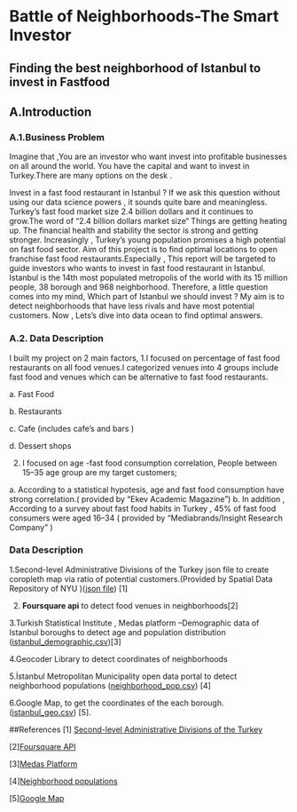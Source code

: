 
# Battle of Neighborhoods-The Smart Investor 
## Finding the best neighborhood of Istanbul to invest in Fastfood


## A.Introduction

### A.1.Business Problem

Imagine that ,You are an investor who want invest into profitable businesses on all around the world. You have the capital and want to invest in Turkey.There are many options on the desk .

Invest in a fast food restaurant in Istanbul ?
If we ask this question without using our data science powers , it sounds quite bare and meaningless.
Turkey’s fast food market size 2.4 billion dollars and it continues to grow.The word of “2.4 billion dollars market size“ Things are getting heating up.
The financial health and stability the sector is strong and getting stronger. Increasingly , Turkey’s young population promises a high potential on fast food sector.
Aim of this project is to find optimal locations to open franchise fast food restaurants.Especially , This report will be targeted to guide investors who wants to invest in fast food restaurant in Istanbul.
Istanbul is the 14th most populated metropolis of the world with its 15 million people, 38 borough and 968 neighborhood. Therefore, a little question comes into my mind,
Which part of Istanbul we should invest ?
My aim is to detect neighborhoods that have less rivals and have most potential customers.
Now , Lets’s dive into data ocean to find optimal answers.

### A.2. Data Description

I built my project on 2 main factors,
1.I focused on percentage of fast food restaurants on all food venues.I categorized venues into 4 groups include fast food and venues which can be alternative to fast food restaurants.

a. Fast Food

b. Restaurants

c. Cafe (includes cafe’s and bars )

d. Dessert shops

2. I focused on age -fast food consumption correlation, People between 15–35 age group are my target customers;

a. According to a statistical hypotesis, age and fast food consumption have strong correlation.( provided by “Ekev Academic Magazine”)
b. In addition , According to a survey about fast food habits in Turkey , 45% of fast food consumers were aged 16–34 ( provided by “Mediabrands/Insight Research Company” )

### Data Description

1.Second-level Administrative Divisions of the Turkey json file to create coropleth map via ratio of potential customers.(Provided by Spatial Data Repository of NYU )([json file](https://github.com/farukpala/DATA-SCIENCE-FINAL-PROJECT/blob/ab2a8f37845efcdb2a7739e121259385e83bc5d1/stanford-nj696zj1674-geojson.json)) [1]

2. **Foursquare api**  to detect food venues in neighborhoods[2] 

3.Turkish Statistical Institute , Medas platform –Demographic data of Istanbul boroughs to detect age and population distribution ([istanbul_demographic.csv](https://github.com/farukpala/DATA-SCIENCE-FINAL-PROJECT/blob/ab2a8f37845efcdb2a7739e121259385e83bc5d1/istanbul_demographic.csv))[3] 

4.Geocoder Library to detect coordinates of neighborhoods  


5.İstanbul Metropolitan Municipality open data portal to detect neighborhood populations ([neighborhood_pop.csv](https://github.com/farukpala/DATA-SCIENCE-FINAL-PROJECT/blob/292f97dbd809eb0e67bf35eb970af63c20168d98/neighborhood_pop.csv)) [4]

6.Google Map, to get the  coordinates of the each borough. ([istanbul_geo.csv](https://github.com/Srcanyildiz/istanbul/blob/master/istanbul_geo.csv)) [5].

##References
[1] [Second-level Administrative Divisions of the Turkey](https://geo.nyu.edu/catalog/stanford-nj696zj1674)

[2][Foursquare API](https://developer.foursquare.com/)

[3][Medas Platform](https://biruni.tuik.gov.tr/medas/?kn=95&locale=tr)

[4][Neighborhood populations](https://en.wikipedia.org/wiki/Istanbul)

[5][Google Map](https://www.google.com/maps/)


